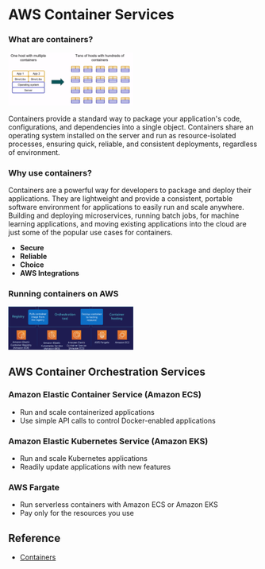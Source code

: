 # AWS Container Services

### What are containers?
<img src = "assets/img/containers.png" width = "50%" />

Containers provide a standard way to package your application's code, configurations, and dependencies into a single object. Containers share an operating system installed on the server and run as resource-isolated processes, ensuring quick, reliable, and consistent deployments, regardless of environment.

### Why use containers?
Containers are a powerful way for developers to package and deploy their applications. They are lightweight and provide a consistent, portable software environment for applications to easily run and scale anywhere. Building and deploying microservices, running batch jobs, for machine learning applications, and moving existing applications into the cloud are just some of the popular use cases for containers.

* **Secure**
* **Reliable**
* **Choice**
* **AWS Integrations**

### Running containers on AWS
<img src = "assets/img/running-containers-on-aws.png" width = "50%" />

## AWS Container Orchestration Services
### Amazon Elastic Container Service (Amazon ECS)
* Run and scale containerized applications
* Use simple API calls to control Docker-enabled applications

### Amazon Elastic Kubernetes Service (Amazon EKS)
* Run and scale Kubernetes applications
* Readily update applications with new features

### AWS Fargate
* Run serverless containers with Amazon ECS or Amazon EKS
* Pay only for the resources you use

## Reference
* [Containers](https://aws.amazon.com/getting-started/deep-dive-containers/)